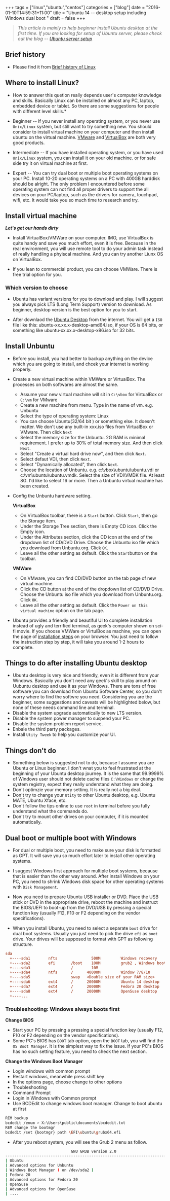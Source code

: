 +++
tags =  ["linux","ubuntu","centos"]
categories = ["blog"]
date = "2016-01-10T14:59:31+11:00"
title = "Ubuntu 14 -- desktop setup including Windows dual boot "
draft = false
+++

> *This article is mainly to help beginner install Ubuntu desktop at the first time. If you are looking for setup of Ubuntu server, please check out the blog -- [Ubuntu server setup](https://harryho.github.io/blog/ubuntu-server-14/)*

## Brief history
* Please find it from [Brief history of Linux](http://harryho.github.io/blog/linux-history/)

## Where to install Linux?

* How to answer this quetion really depends user's computer knowledge and skills. Basically Linux can be installed on almost any PC, laptop, embedded device or tablet. So there are some suggestions for people with different level skills.*

* Beginner -- If you never install any operating system, or you never use `Unix/Linux` system, but still want to try something new. You should consider to install virtual machine on your computer and then install ubuntu on the virtual machine. [VMware](http://www.vmware.com) and [VirtualBox](https://www.virtualbox.org) are both very good products. 
    
* Intermediate -- If you have installed operating system, or you have used `Unix/Linux` system, you can install it on your old machine. or for safe side try it on virtual machine at first. 

* Expert -- You can try dual boot or multiple boot operating systems on your PC. Install 10-20 operating systems on a PC with 400GB harddisk should be alright. The only problem I encountered before some operating system can not find all proper drivers to support the all devices on your PC/laptop, such as the drivers for camera, touchpad, wifi, etc. It would take you so much time to research and try. 


## Install virtual machine

__*Let's get our hands dirty*__

* Install VirtualBox/VMWare on your computer. IMO, use VirtualBox is quite handy and save you much effort, even it is free. Because in the real environment, you will use remote tool to do your admin task instead of really handling a phyiscal machine. And you can try another Liunx OS on VirtualBox.

* If you lean to commercial product, you can choose VMWare. There is free trial option for you. 

### Which version to choose

* Ubuntu has variant versions for you to download and play. I will suggest you always pick LTS (Long Term Support) version to download. As beginner, desktop version is the best option for you to start. 

* After downlaod the [Ubuntu Desktop](https://www.ubuntu.com/download/desktop) from the internet. You will get a `ISO` file like this: ubuntu-xx.xx.x-desktop-amd64.iso, if your OS is 64 bits, or something like ubuntu-xx.xx.x-desktop-x86.iso for 32 bits.


## Install Unbuntu

* Before you install, you had better to backup anything on the device which you are going to install, and chcek your internet is working properly. 

* Create a new virtual machine within VMWare or VirtualBox. The processes on both softwares are almost the same. 
    * Assume your new virtual machine will sit in `C:\vbox` for VirtualBox or `C:\vm` for VMware 
    * Create a new machine from menu. Type in the name of vm. e.g. Unbuntu
    * Select the type of operating system: Linux
    * You can choose Ubuntu(32/64 bit ) or something else. It doesn't matter. We don't use any built-in xxx.iso files from VirtualBox or VMware. Then click `Next`
    * Select the memory size for the Unbuntu. 2G RAM is minimal requirement. I prefer up to 30% of total memory size. And then click `Next`.
    * Select "Create a virtual hard drive now", and then click `Next`.
    * Select defaut VDI, then click `Next`.
    * Select "Dynamically allocated", then click `Next`.
    * Choose the location of Unbuntu. e.g. c:\vbox\ubuntu\ubuntu.vdi or c:\vm\ubuntu\ubuntu.vmdk. Select the size of VDI\VMDK file. At least 8G. I'd like to select 16 or more. Then a Unbuntu virtual machine has been created. 
 
* Config the Unbuntu hardware setting. 

    **VirtualBox**

    * On VirtualBox toolbar, there is a `Start` button. Click `Start`, then go the Storage item. 
    * Under the Storage Tree section, there is Empty CD icon. Click the Empty icon.     
    * Under the Attributes section, click the CD icon at the end of the dropdown list of CD/DVD Drive. Choose the Unbuntu iso file which you download from Unbuntu.org. Click `OK`.
    * Leave all the other setting as default. Click the `Start`button on the toolbar. 

    **VMWare**

    * On VMware, you can find CD/DVD button on the tab page of new virtual machine. 
    * Click the CD button at the end of the dropdown list of CD/DVD Drive. Choose the Unbuntu iso file which you download from Unbuntu.org. Click `OK`.
    * Leave all the other setting as default. Click the `Power on this virtual machine` option on the tab page. 


* Ubuntu provides a friendly and beautiful UI to complete installation instead of ugly and terrified terminal, as geek's computer shown on sci-fi movie. If you choose VMWare or VirtulBox as machine, you can open the page of [installation steps](https://www.ubuntu.com/download/desktop/install-ubuntu-desktop) on your browser. You just need to follow the instruction step by step, it will take you around 1-2 hours to complete. 

## Things to do after installing Ubuntu desktop

* Ubuntu desktop is very nice and friendly, even it is different from your Windows. Basically you don't need any geek's skill to play around on Uubuntu desktop and use it as your Windows. There are tons of free software you can download from Ubuntu Software Center, so you don't worry where to find the softwre you need. Considering you are the beginner, some suggestions and caveats will be highlighted below, but none of these needs command line and terminal. 
 * Disable the system upgrade automatically to new LTS version.
 * Disable the system power manager to suspend your PC.
 * Disable the system problem report service.
 * Enbale the third party packages. 
 * Install `Utity Tweek` to help you customize your UI. 

## Things don't do

* Something below is suggested not to do, because I assume you are Ubuntu or Linux beginner. I don't wnat you to feel frustrated at the beginning of your Ubuntu desktop journey. It is the same that 99.9999% of Windows user should not delete cache files `C:\Windows` or change the system registry, expect they really understand what they are doing.     
 * Don't optimzie your memory setting. It is really not a big deal. 
 * Don't try to change your `Utity` to other Ubuntu desktop, e.g. Ubuntu MATE, Ubuntu Xface, etc.    
 * Don't follow the tips online to use `root` in terminal before you fully understand what the commands do.
 * Don't try to mount other drives on your computer, if it is mounted automatically.   


## Dual boot or multiple boot with Windows

* For dual or multiple boot, you need to make sure your disk is formatted as GPT. It will save you so much effort later to install other operating systems. 

* I suggest Windows first approach for multiple boot systems, because that is easier than the other way around. After install Windows on your PC, you need to shrink Windows disk space for other operating systems with `Disk Management`. 

* Now you need to prepare Ubuntu USB installer or DVD. Place the USB stick or DVD in the appropriate drive, reboot the machine and instruct the BIOS/UEFI to boot-up from the DVD/USB by pressing a special function key (usually F12, F10 or F2 depending on the vendor specifications).

* When you install Ubuntu, you need to select a separate `boot` drive for dual boot systems. Usually you just need to pick the drive `efi` as `boot` drive. Your drives will be supposed to format with GPT as following structure.

```ini
sda
  +----sda1        nfts               500M         Windows recovery
  +----sda2        efi       /boot    100M         grub2 , Windows boot manager
  +----sda3                  /        10M            
  +----sda4        ntfs      /      40000M         Window 7/8/10
  +----sda5                  swap   <Double size of your RAM size>   
  +----sda6        ext4      /      20000M         Ubuntu 14 desktop
  +----sda7        ext4      /      20000M         Fedora 20 desktop           
  +----sda8        ext4      /      20000M         OpenSuse desktop
  +----...
```

### Troubleshooting: Windows always boots first

**Change BIOS**
* Start your PC by pressing a pressing a special function key (usually F12, F10 or F2 depending on the vendor specifications).
* Some PC's BIOS has `BOOT` tab option, open the `BOOT` tab, you will find the `OS Boot Manager`. It is the simplest way to fix the issue. If your PC's BIOS has no such setting feature, you need to check the next section. 

**Change the Windows Boot Manager**
* Login windows with common prompt 
* Restart windows, meanwhile press shift key
* In the options page, choose change to other options
* Troubleshooting
* Command Prompt
* Login in Windows with Common prompt
* Use BCDEdit to change windows boot manager. Change to boot ubuntu at first

```bash
REM backup
bcdedit /enum > X:\Users\public\documents\bcdedit.txt
REM change the bootmgr 
bcdedit /set {bootmgr} path \EFI\ubuntu\grubx64.efi
```
* After you reboot system, you will see the Grub 2 menu as follow.

```bash
                             GNU GRUB version 2.0
---------------------------------------------------------------------------------- 
| Ubuntu 
| Advanced options for Unbuntu
| Windows Boot Manager ( on /dev/sda2 )
| Fedora 20
| Advanced options for Fedora 20
| OpenSuse 
| Advanced options for OpenSuse
| ....

```

